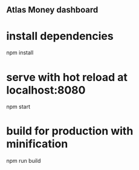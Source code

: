## Atlas Money dashboard

# install dependencies
npm install

# serve with hot reload at localhost:8080
npm start

# build for production with minification
npm run build
